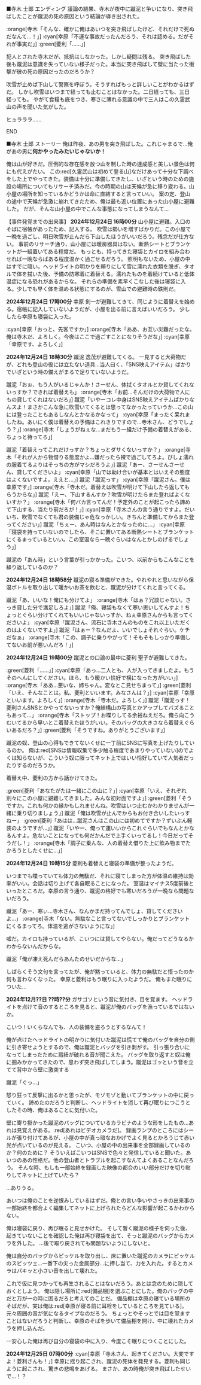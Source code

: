 ■寺木 士郎 エンディング
議論の結果、寺木が夜中に蹴泥と争いになり、突き飛ばしたことが蹴泥の死の原因という結論が導き出された。

:orange[寺木「そんな、確かに俺はあいつを突き飛ばしたけど、それだけで死ぬだなんて…！」]
:cyan[幸原「不運な事故だったんだろう、それは認める。だがそれが事実だ」]
:green[菱利「……」]

犯人とされた寺木だが、抵抗はしなかった。しかし疑問は残る。
突き飛ばした後も蹴泥は意識を失っていない様子だった。本当に突き飛ばして壁に当たった衝撃が彼の死の原因だったのだろうか？

吹雪が止めば下山して警察を呼ぼう。そうすればもっと詳しいことがわかるはずだ。
しかし吹雪はいつまで経っても止むことはなかった。二日経っても、三日経っても。
やがて食糧も底をつき、寒さに薄れる意識の中で三人はこの久霊武山の声を聞いた気がした。

ヒュラララ……

END

■寺木 士郎 ストーリー
俺は昨夜、あの男を突き飛ばした。これじゃまるで…俺があの男に**何かやったみたいじゃないか！**


俺は山が好きだ。圧倒的な存在感を放つ山を制した時の達成感と美しい景色は何にも代えがたい。
この:red[久霊武山は初めて登る山]なだけあって十分な下調べをした上でやってきた。装備は十分に準備してきたし、いざという時のための施設の場所についてもリサーチ済みだ。今の時期の山は天候が急に移り変わる。山小屋の場所を知っているかどうかは命に直結すると言っていい。
案の定、登山の途中で天候が急激に崩れてきたため、俺は最も近い位置にあった山小屋に避難した。
だが、そんな山小屋の中でこんな事態になってしまうなんて…

【事件発覚までの出来事】
**2024年12月24日 16時00分**
山小屋に避難。入口のそばに宿帳があったため、記入する。
吹雪は勢いを増すばかりだ。この小屋で一晩を過ごし、明日吹雪が止んだら下山したほうがいいだろう。残念だが仕方ない。
事前のリサーチ通り、山小屋には暖房器具はない。断熱シートとブランケットが一組置いてある程度だ。
もっとも、持ってきた寝袋とカイロを組み合わせれば一晩ならばある程度温かく過ごせるだろう。
照明もないため、小屋の中はすでに暗い。ヘッドライトの明かりを頼りにして雪に濡れた衣類を脱ぎ、タオルで体を拭いた後、予備の防寒着に着替える。濡れたものを着続けていると低体温症になる恐れがあるからな。
それらの準備を素早くこなした後は寝袋に入る。少しでも早く体を温める状態にするのが、雪山での避難時の鉄則だ。

**2024年12月24日 17時00分**
幸原 剣一が避難してきて、同じように着替えを始める。宿帳に記入していないようだが、小屋を出る前に言えばいいだろう。
少ししたら幸原も寝袋に入った。

:cyan[幸原「おっと、先客ですか」]
:orange[寺木「ああ、お互い災難だったな。俺は寺木だ、よろしく。今夜はここで過ごすことになりそうだな」]
:cyan[幸原「幸原です、よろしく」]


**2024年12月24日 18時30分**
蹴泥 逸茂が避難してくる。
一見すると大荷物だが、どれも登山の役には立たない道具…当人曰く、「SNS映えアイテム」ばかりでいざという時の備えがまるで足りていないようだ。

蹴泥「おぉ、もう人がいるじゃんか！さーせん、体拭くタオルとか貸してくれないっすか？できれば着替えも」
:orange[寺木「お前…そんだけの大荷物で人にもの貸してくれはないだろ」]
蹴泥「いやーコレ中身はSNS映えアイテムばかりなんスよ！まさかこんな急に吹雪いてくるとは思ってなかったっていうか…この山には登ったこともあるしなんとかなるかなって」
:cyan[幸原「まったく呆れましたね。あいにく僕は着替えの予備はこれきりですので…寺木さん、どうでしょう？」]
:orange[寺木「しょうがねぇな…まだもう一組だけ予備の着替えがある、ちょっと待ってろ」]

蹴泥「着替えってこれだけっすか？ちょっとダサくないっすか？」
:orange[寺木「それが人から物借りる態度かよ…嫌だったら裸で過ごしてろよ。びしょ濡れの服着てるよりはそっちの方がマシだろうよ」]
蹴泥「あー、さーせんさーせん、貸してくださいよ」
:cyan[幸原「山では助け合いが基本とはいえその態度はよくないですよ。ええと…」]
蹴泥「蹴泥っす」
:cyan[幸原「蹴泥さん。僕は幸原です」]
:orange[寺木「寺木だ。着替えは吹雪が明けて下山したら返してもらうからな」]
蹴泥「えー、下山するんすか？吹雪が明けたらまた登ればよくないすか？」
:orange[寺木「何バカ言ってんだ！予定外のことが起こったら諦めて下山する、当たり前だろが！」]
:cyan[幸原「寺木さんの言う通りですよ。だいいち、吹雪でなくても君の装備じゃ危なっかしい。きちんと準備してからまた登ってください」]
蹴泥「ちぇー、あん時はなんとかなったのに…」
:cyan[幸原「寝袋を持っていないのでしたら、そこに置いてある断熱シートとブランケットにくるまっているといい。この室温なら一晩ぐらいはなんとかしのげるでしょう」]

蹴泥の「あん時」という言葉が引っかかった。こいつ、以前からもこんなことを繰り返しているのか？

**2024年12月24日 18時58分**
蹴泥の寝る準備ができた。やれやれと思いながら保温ボトルを取り出して暖かいお茶を飲むと、蹴泥が分けてくれと言ってくる。

蹴泥「あ、いいな！俺にも分けてよ」
:orange[寺木「はぁ？冗談じゃない。さっき貸した分で満足しろよ」]
蹴泥「俺、寝袋もなくて寒い思いしてんすよ！ちょっとぐらい分けてくれてもいいじゃないっすか、ねぇ幸原さんからも言ってくださいよ」
:cyan[幸原「蹴泥さん、流石に寺木さんのものをこれ以上いただくのはよくないですよ」]
蹴泥「はぁー？なんだよ、いいでしょそれぐらい。ケチだなぁ」
:orange[寺木「この、調子に乗りやがって！そもそもしっかり準備してないお前が悪いんだろ！」]

**2024年12月24日 19時00分**
蹴泥との口論の最中に菱利 聖子が避難してきた。

:green[菱利「……」]
:cyan[幸原「あっ…二人とも、人が入ってきましたよ。もうそのへんにしてください。ほら、もう暖かい恰好で横になった方がいい」]
:orange[寺木「ああ…悪いな、姉ちゃん。変なとこ見せちまって」]
:green[菱利「いえ、そんなことは。私、菱利といいます。みなさんは？」]
:cyan[幸原「幸原といいます。よろしく」]
:orange[寺木「寺木だ。よろしく」]
蹴泥「蹴泥っす！菱利さんSNSとかやってないっすか？俺結構山の写真とかアップしてバズることもあって…」
:orange[寺木「ストップ！お喋りしてる余裕ねえだろ。俺ら向こうむいてるから早いとこ着替えたほうがいい。そのバッグの大きさなら着替えぐらいあるだろ？」]
:green[菱利「そうですね。ありがとうございます」]

蹴泥の奴、登山の心得もできてないくせに一丁前にSNSに写真を上げたりしているのか。
俺は:red[SNSは情報収集で多少触る程度であまりやっていない]のでよくは知らないが、こういう奴に限ってネット上ではいい恰好していて人気者だったりするのだろうか。

着替え中、菱利の方から話かけてきた。

:green[菱利「あなたがたは一緒にこの山に？」]
:cyan[幸原「いえ、それぞれ別々にこの小屋に避難してきました。みんな初対面ですよ」]
:green[菱利「そうですか。これも何かの縁かもしれませんね。吹雪はいつ止むかわかりませんが一緒に乗り切りましょう」]
蹴泥「俺は吹雪が止んでからもお付き合いしたいっすねー」
:green[菱利「あはは…蹴泥さんはこの山には初めてですか？ずいぶん軽装のようですが…」]
蹴泥「いやー、俺って運いいからこれぐらいでもなんとかなるんすよ。危ないことになっても何だかんだで上手くいってるし！今日だってそうだし！」
:orange[寺木「調子に乗んな、人の着替え借りた上に飲み物までたかろうとしたくせに…」]

**2024年12月24日 19時15分**
菱利も着替えと寝袋の準備が整ったようだ。

いつまでも喋っていても体力の無駄だ、それに寝てしまった方が体温の維持は効率がいい。会話は切り上げて各自眠ることになった。
室温はマイナス5度前後といったところだ。幸原の言う通り、蹴泥の格好でも寒いだろうが一晩なら問題ないだろう。

蹴泥「あー、寒ぃ…寺木さん、なんかまだ持ってんでしょ、貸してくださいよ…」
:orange[寺木「ない。無駄なこと言ってないでしっかりとブランケットにくるまってろ。体温を逃がさないようにな」]

嘘だ。カイロも持っているが、こいつには貸してやらない。俺だってどうなるかわからないんだからな。

蹴泥「俺が凍え死んだらあんたのせいだからな…」

しばらくそう文句を言ってたが、俺が黙っていると、体力の無駄だと悟ったのか何も言わなくなった。
幸原と菱利はもう眠りに入ったようだ。
俺もまた眠りについた…

**2024年12月??日 ??時??分**
ガサゴソという音に気付き、目を覚ます。
ヘッドライトを点けて音のするところを見ると、蹴泥が俺のバッグを漁っているではないか。

こいつ！いくらなんでも、人の装備を盗ろうとするなんて！

俺が点けたヘッドライトの明かりに気付いた蹴泥は慌てて俺のバッグを自分の側に引き寄せようとするので、俺は蹴泥とバッグを引き剥がす。
引っ張り合いになってしまったために肩紐が破れる音が聞こえた。
バッグを取り返すと奴は俺に掴みかかってきたので、思わず突き飛ばしてしまう。蹴泥はゴッという音を立てて背中から壁に激突する

蹴泥「ぐっ…」

怒り狂って反撃に出るかと思ったが、モゾモゾと動いてブランケットの中に戻っていく。
諦めたのだろうと判断し、ヘッドライトを消して再び眠りにつこうとしたその時、俺はあることに気付いた。

壁に寄り掛かった蹴泥のバッグについているカラビナのような形をしたもの…あれは見覚えがある。:red[あれはビデオカメラだ]。
録画ランプのところにはシールが張り付けてあるが、小屋の中が真っ暗なおかげでよく見るとかろうじて赤い光が点いているのが見える。
こいつ、小屋の中の出来事を全部録画しているのか？何のために？
そういえばこいつはSNSで色々と発信していると聞いた。あいつのあの性格だ。他の登山者とトラブルを起こすなんてよくあることなんだろう。
そんな時、もしも一部始終を録画した映像の都合のいい部分だけを切り貼りしてネットに上げていたら？

…ありうる。

あいつは俺のことを逆恨みしているはずだ。俺との言い争いやさっきの出来事の一部始終を都合よく編集してネットに上げられたらどんな影響が起こるかわからない。

俺は寝袋に戻り、再び眠ると見せかけた。
そして暫く蹴泥の様子を伺った後、起きていないことを確認した俺は再び寝袋を出て、そっと蹴泥のバッグからカメラを外した。
…後で取り戻されても問題ないようにしないと。

俺は自分のバッグからピッケルを取り出し、床に置いた蹴泥のカメラにピッケルのスピッツェ…一番下の尖った金属部分…に押し当て、力を入れた。するとカメラはパキッと小さい音を出して壊れた。

これで仮に見つかっても再生されることはないだろう。あとは念のために隠しておくとしよう。
俺は隠し場所に:red[備品棚]を選ぶことにした。俺のバッグの中だと万が一の時に困るだろと考えてのことだ。
備品棚は幸原の寝ている場所のそばだが、実は俺は:red[幸原が寝る前に耳栓をしているところを見ている]。元々周囲の音が気になるタイプなのだろう。
ちょっとやそっとでは目を覚ますことはないだろうと判断し、幸原のそばを歩いて備品棚を開け、中に壊れたカメラを押し込んだ。

一安心した俺は再び自分の寝袋の中に入り、今度こそ眠りにつくことにした。

**2024年12月25日 07時00分**
:cyan[幸原「寺木さん、起きてください。大変ですよ！菱利さんも！」]
幸原に揺り起こされ、蹴泥の死体を発見する。菱利も同じように起こされ、驚きの悲鳴をあげる。
まさか、あの時俺が突き飛ばしたせいで…！？